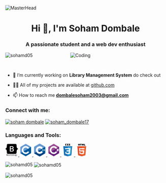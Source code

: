 ![MasterHead](https://as1.ftcdn.net/v2/jpg/02/21/97/86/1000_F_221978639_EyPBA9tuscYhW6rhaO5EiVzdG8hvQSgV.jpg)
<h1 align="center">Hi 👋, I'm Soham Dombale</h1>
<h3 align="center">A passionate student and a web dev enthusiast</h3>
<img align="right" alt="Coding"width = "300" src ="https://media.tenor.com/hmDMrE1yMAkAAAAM/when-the-coding-when-the.gif"
<p align="left"> <img src="https://komarev.com/ghpvc/?username=sohamd05&label=Profile%20views&color=0e75b6&style=flat" alt="sohamd05" /> </p>

<p align="left"> <a href="https://twitter.com/" target="blank"><img src="https://img.shields.io/twitter/follow/?logo=twitter&style=for-the-badge" alt="" /></a> </p>

- 🔭 I’m currently working on **Library Management System** do check out 

- 👨‍💻 All of my projects are available at [github.com](github.com)

- 📫 How to reach me **dombalesoham2003@gmail.com**

<h3 align="left">Connect with me:</h3>
<p align="left">
<a href="linkedin.com/in/soham-dombale" target="blank"><img align="center" src="https://raw.githubusercontent.com/rahuldkjain/github-profile-readme-generator/master/src/images/icons/Social/linked-in-alt.svg" alt="soham dombale" height="30" width="40" /></a>
<a href="https://instagram.com/soham_dombale17" target="blank"><img align="center" src="https://raw.githubusercontent.com/rahuldkjain/github-profile-readme-generator/master/src/images/icons/Social/instagram.svg" alt="soham_dombale17" height="30" width="40" /></a>
</p>

<h3 align="left">Languages and Tools:</h3>
<p align="left"> <a href="https://getbootstrap.com" target="_blank" rel="noreferrer"> <img src="https://raw.githubusercontent.com/devicons/devicon/master/icons/bootstrap/bootstrap-plain-wordmark.svg" alt="bootstrap" width="40" height="40"/> </a> <a href="https://www.cprogramming.com/" target="_blank" rel="noreferrer"> <img src="https://raw.githubusercontent.com/devicons/devicon/master/icons/c/c-original.svg" alt="c" width="40" height="40"/> </a> <a href="https://www.w3schools.com/cpp/" target="_blank" rel="noreferrer"> <img src="https://raw.githubusercontent.com/devicons/devicon/master/icons/cplusplus/cplusplus-original.svg" alt="cplusplus" width="40" height="40"/> </a> <a href="https://www.w3schools.com/cs/" target="_blank" rel="noreferrer"> <img src="https://raw.githubusercontent.com/devicons/devicon/master/icons/csharp/csharp-original.svg" alt="csharp" width="40" height="40"/> </a> <a href="https://www.w3schools.com/css/" target="_blank" rel="noreferrer"> <img src="https://raw.githubusercontent.com/devicons/devicon/master/icons/css3/css3-original-wordmark.svg" alt="css3" width="40" height="40"/> </a> <a href="https://www.w3.org/html/" target="_blank" rel="noreferrer"> <img src="https://raw.githubusercontent.com/devicons/devicon/master/icons/html5/html5-original-wordmark.svg" alt="html5" width="40" height="40"/> </a> </p>

<p><img align="left" src="https://github-readme-stats.vercel.app/api/top-langs?username=sohamd05&show_icons=true&locale=en&layout=compact" alt="sohamd05" /></p>

<p>&nbsp;<img align="center" src="https://github-readme-stats.vercel.app/api?username=sohamd05&show_icons=true&locale=en" alt="sohamd05" /></p>

<p><img align="center" src="https://github-readme-streak-stats.herokuapp.com/?user=sohamd05&" alt="sohamd05" /></p>
